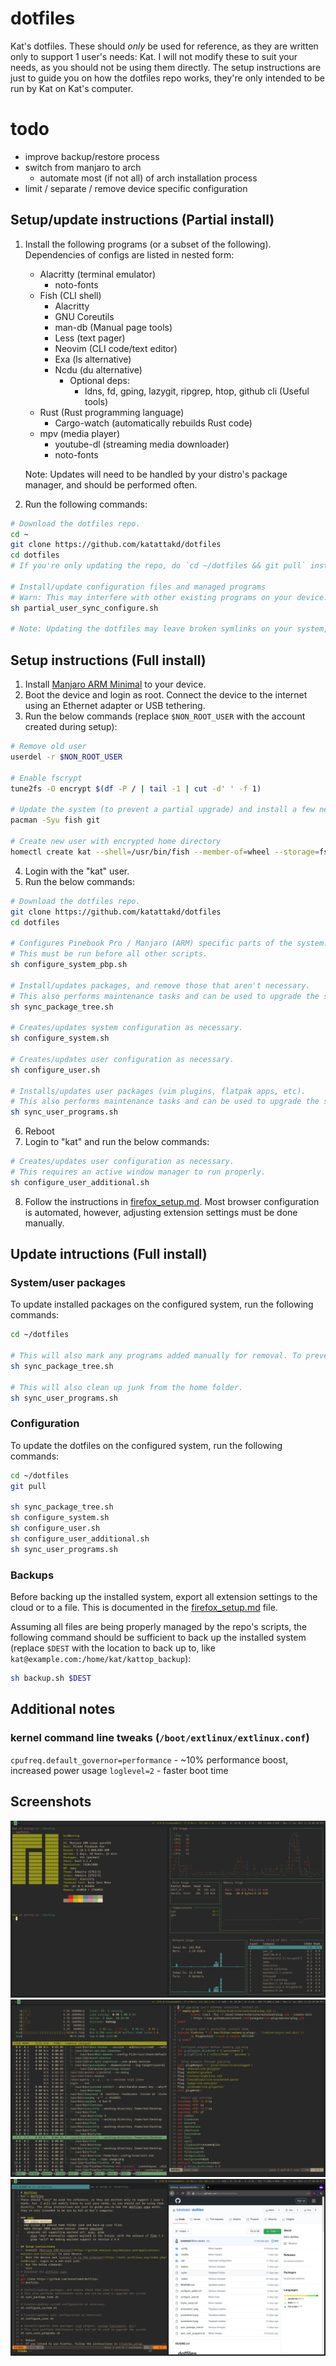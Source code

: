 # dotfiles
Kat's dotfiles.
These should *only* be used for reference, as they are written only to support 1 user's needs: Kat. I will not modify these to suit your needs, as you should not be using them directly. The setup instructions are just to guide you on how the dotfiles repo works, they're only intended to be run by Kat on Kat's computer.

# todo
- improve backup/restore process
- switch from manjaro to arch
  - automate most (if not all) of arch installation process
- limit / separate / remove device specific configuration

## Setup/update instructions (Partial install)
1. Install the following programs (or a subset of the following). Dependencies of configs are listed in nested form:
   - Alacritty (terminal emulator)
     - noto-fonts
   - Fish (CLI shell)
     - Alacritty
     - GNU Coreutils
     - man-db (Manual page tools)
     - Less (text pager)
     - Neovim (CLI code/text editor)
     - Exa (ls alternative)
     - Ncdu (du alternative)
       - Optional deps:
         - ldns, fd, gping, lazygit, ripgrep, htop, github cli (Useful tools)
   - Rust (Rust programming language)
     - Cargo-watch (automatically rebuilds Rust code)
   - mpv (media player)
     - youtube-dl (streaming media downloader)
     - noto-fonts

   Note: Updates will need to be handled by your distro's package manager, and should be performed often.
2. Run the following commands:
```bash
# Download the dotfiles repo.
cd ~
git clone https://github.com/katattakd/dotfiles
cd dotfiles
# If you're only updating the repo, do `cd ~/dotfiles && git pull` instead!

# Install/update configuration files and managed programs
# Warn: This may interfere with other existing programs on your device. Use with caution, and review the repo's contents before continuing.
sh partial_user_sync_configure.sh

# Note: Updating the dotfiles may leave broken symlinks on your system, which will need to be removed manually.
```

## Setup instructions (Full install)
1. Install [Manjaro ARM Minimal](https://manjaro.org/download/#pinebook-pro-minimal) to your device.
2. Boot the device and login as root. Connect the device to the internet using an Ethernet adapter or USB tethering.
3. Run the below commands (replace `$NON_ROOT_USER` with the account created during setup):
```bash
# Remove old user
userdel -r $NON_ROOT_USER

# Enable fscrypt
tune2fs -O encrypt $(df -P / | tail -1 | cut -d' ' -f 1)

# Update the system (to prevent a partial upgrade) and install a few necessary packages
pacman -Syu fish git

# Create new user with encrypted home directory
homectl create kat --shell=/usr/bin/fish --member-of=wheel --storage=fscrypt
```
4. Login with the "kat" user.
5. Run the below commands:
```bash
# Download the dotfiles repo.
git clone https://github.com/katattakd/dotfiles
cd dotfiles

# Configures Pinebook Pro / Manjaro (ARM) specific parts of the system.
# This must be run before all other scripts.
sh configure_system_pbp.sh

# Install/updates packages, and remove those that aren't necessary.
# This also performs maintenance tasks and can be used to upgrade the system.
sh sync_package_tree.sh

# Creates/updates system configuration as necessary.
sh configure_system.sh

# Creates/updates user configuration as necessary.
sh configure_user.sh

# Installs/updates user packages (vim plugins, flatpak apps, etc).
# This also performs maintenance tasks and can be used to upgrade the system.
sh sync_user_programs.sh
```
6. Reboot
7. Login to "kat" and run the below commands:
```bash
# Creates/updates user configuration as necessary.
# This requires an active window manager to run properly.
sh configure_user_additional.sh
```
8. Follow the instructions in [firefox_setup.md](firefox_setup.md). Most browser configuration is automated, however, adjusting extension settings must be done manually.

## Update intructions (Full install)

### System/user packages
To update installed packages on the configured system, run the following commands:
```bash
cd ~/dotfiles

# This will also mark any programs added manually for removal. To prevent this, create a ~/packages.txt file with the packages you want to keep.
sh sync_package_tree.sh

# This will also clean up junk from the home folder.
sh sync_user_programs.sh
```
### Configuration
To update the dotfiles on the configured system, run the following commands:
```bash
cd ~/dotfiles
git pull

sh sync_package_tree.sh
sh configure_system.sh
sh configure_user.sh
sh configure_user_additional.sh
sh sync_user_programs.sh
```

### Backups
Before backing up the installed system, export all extension settings to the cloud or to a file. This is documented in the [firefox_setup.md](firefox_setup.md) file.

Assuming all files are being properly managed by the repo's scripts, the following command should be sufficient to back up the installed system (replace `$DEST` with the location to back up to, like `kat@example.com:/home/kat/kattop_backup`):
```bash
sh backup.sh $DEST
```

## Additional notes

### kernel command line tweaks (`/boot/extlinux/extlinux.conf`)
`cpufreq.default_governor=performance` - ~10% performance boost, increased power usage
`loglevel=2` - faster boot time

## Screenshots
![](screenshot-1.png) ![](screenshot-2.png) ![](screenshot-3.png)

